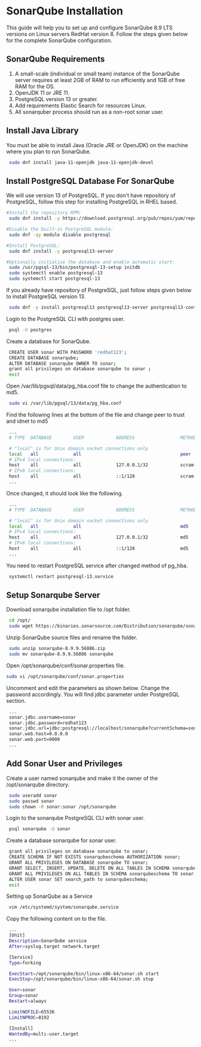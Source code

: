 # SonarQube Installation

This guide will help you to set up and configure SonarQube 8.9 LTS versions on Linux servers RedHat version 8. Follow the steps given below for the complete SonarQube configuration.

## SonarQube Requirements
1. A small-scale (individual or small team) instance of the SonarQube server requires at least 2GB of RAM to run efficiently and 1GB of free RAM for the OS.
2. OpenJDK 11 or JRE 11.
3. PostgreSQL version 13 or greater.
4. Add requirements Elastic Search for resources Linux.
5. All sonarquber process should run as a non-root sonar user.

## Install Java Library

You must be able to install Java (Oracle JRE or OpenJDK) on the machine where you plan to run SonarQube.

```bash
 sudo dnf install java-11-openjdk java-11-openjdk-devel
```

## Install PostgreSQL Database For SonarQube
We will use version 13 of PostgreSQL. If you don't have repository of PostgreSQL, follow this step for installing PostgreSQL in RHEL based.

```bash
#Install the repository RPM:
 sudo dnf install -y https://download.postgresql.org/pub/repos/yum/reporpms/EL-8-x86_64/pgdg-redhat-repo-latest.noarch.rpm

#Disable the built-in PostgreSQL module:
 sudo dnf -qy module disable postgresql

#Install PostgreSQL:
 sudo dnf install -y postgresql13-server

#Optionally initialize the database and enable automatic start:
 sudo /usr/pgsql-13/bin/postgresql-13-setup initdb
 sudo systemctl enable postgresql-13
 sudo systemctl start postgresql-13
```

If you already have repository of PostgreSQL, just follow steps given below to install PostgreSQL version 13.

```bash
 sudo dnf -y install postgresql13 postgresql13-server postgresql13-contrib
```

Login to the PostgreSQL CLI with postgres user.

```bash
 psql -U postgres
```

Create a database for SonarQube.

```bash
 CREATE USER sonar WITH PASSWORD 'redhat123';
 CREATE DATABASE sonarqube;
 ALTER DATABASE sonarqube OWNER TO sonar;
 grant all privileges on database sonarqube to sonar ;
 exit
```

Open /var/lib/pgsql/data/pg_hba.conf file to change the authentication to md5.

```bash
 sudo vi /var/lib/pgsql/13/data/pg_hba.conf
```

Find the following lines at the bottom of the file and change peer to trust and idnet to md5

```bash
 ...
 # TYPE  DATABASE        USER            ADDRESS                 METHOD

 # "local" is for Unix domain socket connections only
 local   all             all                                     peer
 # IPv4 local connections:
 host    all             all             127.0.0.1/32            scram-sha-256
 # IPv6 local connections:
 host    all             all             ::1/128                 scram-sha-256
 ...
```

Once changed, it should look like the following.

```bash
 ...
 # TYPE  DATABASE        USER            ADDRESS                 METHOD

 # "local" is for Unix domain socket connections only
 local   all             all                                     md5
 # IPv4 local connections:
 host    all             all             127.0.0.1/32            md5
 # IPv6 local connections:
 host    all             all             ::1/128                 md5
 ...
```

You need to restart PostgreSQL service after changed method of pg_hba.

```bash
 systemctl restart postgresql-13.service
```

## Setup Sonarqube Server
Download sonarqube installation file to /opt folder.

```bash
 cd /opt/
 sudo wget https://binaries.sonarsource.com/Distribution/sonarqube/sonarqube-8.9.9.56886.zip
```

Unzip SonarQube source files and rename the folder.

```bash
 sudo unzip sonarqube-8.9.9.56886.zip
 sudo mv sonarqube-8.9.9.56886 sonarqube
```

Open /opt/sonarqube/conf/sonar.properties file.

```bash
sudo vi /opt/sonarqube/conf/sonar.properties
```

Uncomment and edit the parameters as shown below. Change the password accordingly. You will find jdbc parameter under PostgreSQL section.

```bash
 ...
 sonar.jdbc.username=sonar
 sonar.jdbc.password=redhat123
 sonar.jdbc.url=jdbc:postgresql://localhost/sonarqube?currentSchema=sonarqubeschema
 sonar.web.host=0.0.0.0
 sonar.web.port=9000
 ...
```

## Add Sonar User and Privileges

Create a user named sonarqube and make it the owner of the /opt/sonarqube directory.

```bash
 sudo useradd sonar
 sudo passwd sonar
 sudo chown -R sonar:sonar /opt/sonarqube
```

Login to the sonarqube PostgreSQL CLI with sonar user.

```bash
 psql sonarqube -U sonar
```

Create a database sonarqube for sonar user.

```bash
 grant all privileges on database sonarqube to sonar;
 CREATE SCHEMA IF NOT EXISTS sonarqubeschema AUTHORIZATION sonar;
 GRANT ALL PRIVILEGES ON DATABASE sonarqube TO sonar;
 GRANT SELECT, INSERT, UPDATE, DELETE ON ALL TABLES IN SCHEMA sonarqubeschema TO sonar;
 GRANT ALL PRIVILEGES ON ALL TABLES IN SCHEMA sonarqubeschema TO sonar;
 ALTER USER sonar SET search_path to sonarqubeschema;
 exit
```

Setting up SonarQube as a Service

```bash
 vim /etc/systemd/system/sonarqube.service
```

Copy the following content on to the file.

```bash
 ...
 [Unit]
 Description=SonarQube service
 After=syslog.target network.target

 [Service]
 Type=forking

 ExecStart=/opt/sonarqube/bin/linux-x86-64/sonar.sh start
 ExecStop=/opt/sonarqube/bin/linux-x86-64/sonar.sh stop

 User=sonar
 Group=sonar
 Restart=always

 LimitNOFILE=65536
 LimitNPROC=8192

 [Install]
 WantedBy=multi-user.target
 ...
```
